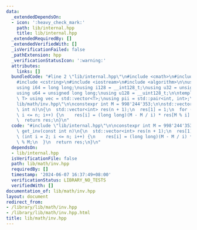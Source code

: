 ```yaml
---
data:
  _extendedDependsOn:
  - icon: ':heavy_check_mark:'
    path: lib/internal.hpp
    title: lib/internal.hpp
  _extendedRequiredBy: []
  _extendedVerifiedWith: []
  _isVerificationFailed: false
  _pathExtension: hpp
  _verificationStatusIcon: ':warning:'
  attributes:
    links: []
  bundledCode: "#line 2 \"lib/internal.hpp\"\n#include <cmath>\n#include <vector>\n\
    #include <cstring>\n#include <iostream>\n#include <algorithm>\n\nusing i32 = int;\n\
    using i64 = long long;\nusing i128 = __int128_t;\nusing u32 = unsigned int;\n\
    using u64 = unsigned long long;\nusing u128 = __uint128_t;\n\ntemplate<typename\
    \ T> using vec = std::vector<T>;\nusing pii = std::pair<int, int>;\n#line 2 \"\
    lib/math/inv.hpp\"\n\nconstexpr int M = 998'244'353;\n\nstd::vector<int> get_inv(const\
    \ int n)\n{\n  std::vector<int> res(n + 1);\n  res[1] = 1;\n  for (int i = 2;\
    \ i <= n; i++) {\n    res[i] = (long long)(M - M / i) * res[M % i] % M;\n  }\n\
    \  return res;\n}\n"
  code: "#include \"lib/internal.hpp\"\n\nconstexpr int M = 998'244'353;\n\nstd::vector<int>\
    \ get_inv(const int n)\n{\n  std::vector<int> res(n + 1);\n  res[1] = 1;\n  for\
    \ (int i = 2; i <= n; i++) {\n    res[i] = (long long)(M - M / i) * res[M % i]\
    \ % M;\n  }\n  return res;\n}\n"
  dependsOn:
  - lib/internal.hpp
  isVerificationFile: false
  path: lib/math/inv.hpp
  requiredBy: []
  timestamp: '2024-06-07 16:37:49+08:00'
  verificationStatus: LIBRARY_NO_TESTS
  verifiedWith: []
documentation_of: lib/math/inv.hpp
layout: document
redirect_from:
- /library/lib/math/inv.hpp
- /library/lib/math/inv.hpp.html
title: lib/math/inv.hpp
---
```

